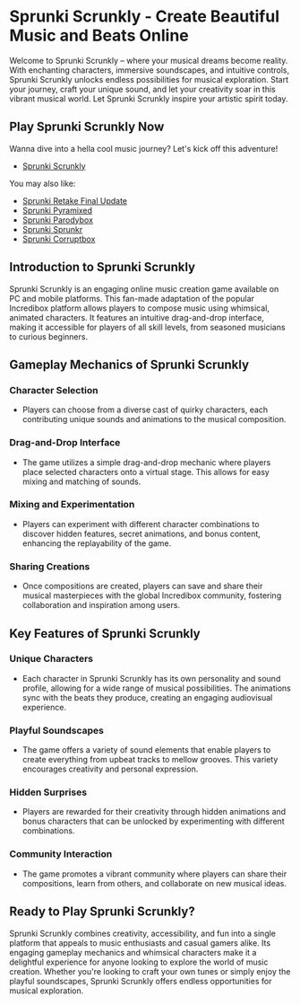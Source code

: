 # Sprunki Scrunkly - Create Beautiful Music and Beats Online

Welcome to Sprunki Scrunkly – where your musical dreams become reality. With enchanting characters, immersive soundscapes, and intuitive controls, Sprunki Scrunkly unlocks endless possibilities for musical exploration. Start your journey, craft your unique sound, and let your creativity soar in this vibrant musical world. Let Sprunki Scrunkly inspire your artistic spirit today.

## Play Sprunki Scrunkly Now
Wanna dive into a hella cool music journey? Let's kick off this adventure!

- [Sprunki Scrunkly](https://scrunkly.online)

You may also like:
- [Sprunki Retake Final Update](https://pyramixed.com/sprunki-retake-final-update)
- [Sprunki Pyramixed](https://pyramixed.com/)
- [Sprunki Parodybox](https://pyramixed.com/sprunki-parodybox)
- [Sprunki Sprunkr](https://sprunkr.me/)
- [Sprunki Corruptbox](https://corruptbox.com/)

## Introduction to Sprunki Scrunkly

Sprunki Scrunkly is an engaging online music creation game available on PC and mobile platforms. This fan-made adaptation of the popular Incredibox platform allows players to compose music using whimsical, animated characters. It features an intuitive drag-and-drop interface, making it accessible for players of all skill levels, from seasoned musicians to curious beginners.

## Gameplay Mechanics of Sprunki Scrunkly

### **Character Selection**
- Players can choose from a diverse cast of quirky characters, each contributing unique sounds and animations to the musical composition.

### **Drag-and-Drop Interface**
- The game utilizes a simple drag-and-drop mechanic where players place selected characters onto a virtual stage. This allows for easy mixing and matching of sounds.

### **Mixing and Experimentation**
- Players can experiment with different character combinations to discover hidden features, secret animations, and bonus content, enhancing the replayability of the game.

### **Sharing Creations**
- Once compositions are created, players can save and share their musical masterpieces with the global Incredibox community, fostering collaboration and inspiration among users.

## Key Features of Sprunki Scrunkly

### **Unique Characters**
- Each character in Sprunki Scrunkly has its own personality and sound profile, allowing for a wide range of musical possibilities. The animations sync with the beats they produce, creating an engaging audiovisual experience.

### **Playful Soundscapes**
- The game offers a variety of sound elements that enable players to create everything from upbeat tracks to mellow grooves. This variety encourages creativity and personal expression.

### **Hidden Surprises**
- Players are rewarded for their creativity through hidden animations and bonus characters that can be unlocked by experimenting with different combinations.

### **Community Interaction**
- The game promotes a vibrant community where players can share their compositions, learn from others, and collaborate on new musical ideas.

## Ready to Play Sprunki Scrunkly?

Sprunki Scrunkly combines creativity, accessibility, and fun into a single platform that appeals to music enthusiasts and casual gamers alike. Its engaging gameplay mechanics and whimsical characters make it a delightful experience for anyone looking to explore the world of music creation. Whether you're looking to craft your own tunes or simply enjoy the playful soundscapes, Sprunki Scrunkly offers endless opportunities for musical exploration.

